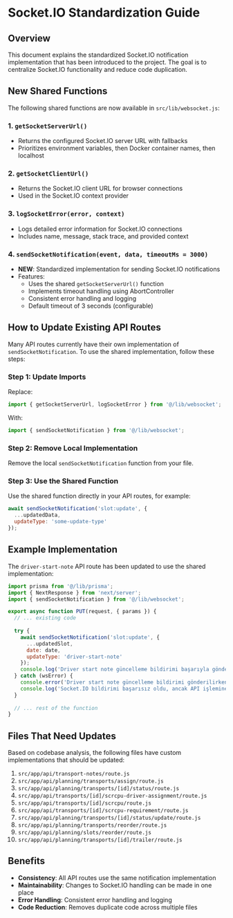 # Socket.IO Standardization Guide

## Overview

This document explains the standardized Socket.IO notification implementation that has been introduced to the project. The goal is to centralize Socket.IO functionality and reduce code duplication.

## New Shared Functions

The following shared functions are now available in `src/lib/websocket.js`:

### 1. `getSocketServerUrl()`
- Returns the configured Socket.IO server URL with fallbacks
- Prioritizes environment variables, then Docker container names, then localhost

### 2. `getSocketClientUrl()`
- Returns the Socket.IO client URL for browser connections
- Used in the Socket.IO context provider

### 3. `logSocketError(error, context)`
- Logs detailed error information for Socket.IO connections
- Includes name, message, stack trace, and provided context

### 4. `sendSocketNotification(event, data, timeoutMs = 3000)`
- **NEW**: Standardized implementation for sending Socket.IO notifications
- Features:
  - Uses the shared `getSocketServerUrl()` function
  - Implements timeout handling using AbortController
  - Consistent error handling and logging
  - Default timeout of 3 seconds (configurable)

## How to Update Existing API Routes

Many API routes currently have their own implementation of `sendSocketNotification`. To use the shared implementation, follow these steps:

### Step 1: Update Imports

Replace:
```javascript
import { getSocketServerUrl, logSocketError } from '@/lib/websocket';
```

With:
```javascript
import { sendSocketNotification } from '@/lib/websocket';
```

### Step 2: Remove Local Implementation

Remove the local `sendSocketNotification` function from your file.

### Step 3: Use the Shared Function

Use the shared function directly in your API routes, for example:

```javascript
await sendSocketNotification('slot:update', {
  ...updatedData,
  updateType: 'some-update-type'
});
```

## Example Implementation

The `driver-start-note` API route has been updated to use the shared implementation:

```javascript
import prisma from '@/lib/prisma';
import { NextResponse } from 'next/server';
import { sendSocketNotification } from '@/lib/websocket';

export async function PUT(request, { params }) {
  // ... existing code
  
  try {
    await sendSocketNotification('slot:update', {
      ...updatedSlot,
      date: date,
      updateType: 'driver-start-note'
    });
    console.log('Driver start note güncelleme bildirimi başarıyla gönderildi');
  } catch (wsError) {
    console.error('Driver start note güncelleme bildirimi gönderilirken hata:', wsError);
    console.log('Socket.IO bildirimi başarısız oldu, ancak API işlemine devam ediliyor');
  }
  
  // ... rest of the function
}
```

## Files That Need Updates

Based on codebase analysis, the following files have custom implementations that should be updated:

1. `src/app/api/transport-notes/route.js`
2. `src/app/api/planning/transports/assign/route.js`
3. `src/app/api/planning/transports/[id]/status/route.js`
4. `src/app/api/transports/[id]/scrcpu-driver-assignment/route.js`
5. `src/app/api/transports/[id]/scrcpu/route.js`
6. `src/app/api/transports/[id]/scrcpu-requirement/route.js`
7. `src/app/api/planning/transports/[id]/status/update/route.js`
8. `src/app/api/planning/transports/reorder/route.js`
9. `src/app/api/planning/slots/reorder/route.js`
10. `src/app/api/planning/transports/[id]/trailer/route.js`

## Benefits

- **Consistency**: All API routes use the same notification implementation
- **Maintainability**: Changes to Socket.IO handling can be made in one place
- **Error Handling**: Consistent error handling and logging
- **Code Reduction**: Removes duplicate code across multiple files 